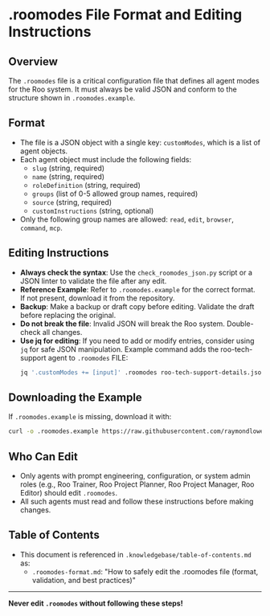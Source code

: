 # .roomodes File Format and Editing Instructions

## Overview
The `.roomodes` file is a critical configuration file that defines all agent modes for the Roo system. It must always be valid JSON and conform to the structure shown in `.roomodes.example`.

## Format
- The file is a JSON object with a single key: `customModes`, which is a list of agent objects.
- Each agent object must include the following fields:
  - `slug` (string, required)
  - `name` (string, required)
  - `roleDefinition` (string, required)
  - `groups` (list of 0-5 allowed group names, required)
  - `source` (string, required)
  - `customInstructions` (string, optional)
- Only the following group names are allowed: `read`, `edit`, `browser`, `command`, `mcp`.

## Editing Instructions
- **Always check the syntax**: Use the `check_roomodes_json.py` script or a JSON linter to validate the file after any edit.
- **Reference Example**: Refer to `.roomodes.example` for the correct format. If not present, download it from the repository.
- **Backup**: Make a backup or draft copy before editing. Validate the draft before replacing the original.
- **Do not break the file**: Invalid JSON will break the Roo system. Double-check all changes.
- **Use jq for editing**: If you need to add or modify entries, consider using `jq` for safe JSON manipulation. Example command adds the roo-tech-support agent to `.roomodes` FILE:
  ```bash
  jq '.customModes += [input]' .roomodes roo-tech-support-details.json > temp.json && mv temp.json .roomodes
  ```

## Downloading the Example
If `.roomodes.example` is missing, download it with:
```bash
curl -o .roomodes.example https://raw.githubusercontent.com/raymondlowe/roo-mission-impossible/main/.roomodes.example
```

## Who Can Edit
- Only agents with prompt engineering, configuration, or system admin roles (e.g., Roo Trainer, Roo Project Planner, Roo Project Manager, Roo Editor) should edit `.roomodes`.
- All such agents must read and follow these instructions before making changes.

## Table of Contents
- This document is referenced in `.knowledgebase/table-of-contents.md` as:
  - `.roomodes-format.md`: "How to safely edit the .roomodes file (format, validation, and best practices)"

---

**Never edit `.roomodes` without following these steps!**
